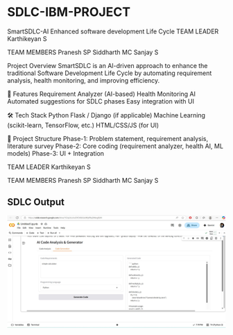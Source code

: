 # SDLC-IBM-PROJECT
SmartSDLC-AI Enhanced software development Life Cycle
TEAM LEADER
Karthikeyan S

TEAM MEMBERS
Pranesh SP
Siddharth MC
Sanjay S

Project Overview
SmartSDLC is an AI-driven approach to enhance the traditional Software Development Life Cycle by automating requirement analysis, health monitoring, and improving efficiency.

🚀 Features
Requirement Analyzer (AI-based)
Health Monitoring AI
Automated suggestions for SDLC phases
Easy integration with UI

🛠 Tech Stack
Python
Flask / Django (if applicable)
Machine Learning (scikit-learn, TensorFlow, etc.)
HTML/CSS/JS (for UI)

📂 Project Structure
Phase-1: Problem statement, requirement analysis, literature survey
Phase-2: Core coding (requirement analyzer, health AI, ML models)
Phase-3: UI + Integration

TEAM LEADER
Karthikeyan S

TEAM MEMBERS
Pranesh SP
Siddharth MC
Sanjay S

## SDLC Output
![SDLC Output](output_image.jpg)
